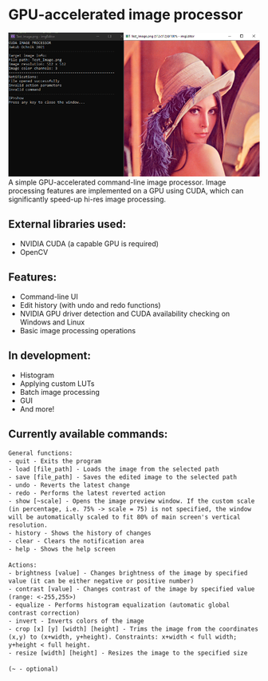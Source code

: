 # GPU-accelerated image processor
![Screenshot](Docs/Img/screenshot.png)
A simple GPU-accelerated command-line image processor. Image processing features are implemented on a GPU using CUDA, which can significantly speed-up hi-res image processing.
## External libraries used:
- NVIDIA CUDA (a capable GPU is required)
- OpenCV
## Features:
- Command-line UI
- Edit history (with undo and redo functions)
- NVIDIA GPU driver detection and CUDA availability checking on Windows and Linux
- Basic image processing operations
## In development:
- Histogram
- Applying custom LUTs
- Batch image processing
- GUI
- And more!
## Currently available commands:
```
General functions:
- quit - Exits the program
- load [file_path] - Loads the image from the selected path
- save [file_path] - Saves the edited image to the selected path
- undo - Reverts the latest change
- redo - Performs the latest reverted action
- show [~scale] - Opens the image preview window. If the custom scale (in percentage, i.e. 75% -> scale = 75) is not specified, the window will be automatically scaled to fit 80% of main screen's vertical resolution.
- history - Shows the history of changes
- clear - Clears the notification area
- help - Shows the help screen

Actions:
- brightness [value] - Changes brightness of the image by specified value (it can be either negative or positive number)
- contrast [value] - Changes contrast of the image by specified value (range: <-255,255>)
- equalize - Performs histogram equalization (automatic global contrast correction)
- invert - Inverts colors of the image
- crop [x] [y] [width] [height] - Trims the image from the coordinates (x,y) to (x+width, y+height). Constraints: x+width < full width; y+height < full height.
- resize [width] [height] - Resizes the image to the specified size

(~ - optional)
```